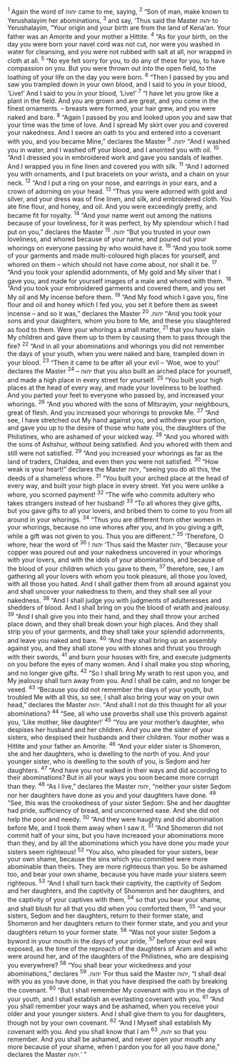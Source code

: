 <sup>1</sup> Again the word of יהוה came to me, saying,
<sup>2</sup> “Son of man, make known to Yerushalayim her abominations,
<sup>3</sup> and say, ‘Thus said the Master יהוה to Yerushalayim, “Your origin and your birth are from the land of Kena‛an. Your father was an Amorite and your mother a Ḥittite.
<sup>4</sup> “As for your birth, on the day you were born your navel cord was not cut, nor were you washed in water for cleansing, and you were not rubbed with salt at all, nor wrapped in cloth at all.
<sup>5</sup> “No eye felt sorry for you, to do any of these for you, to have compassion on you. But you were thrown out into the open field, to the loathing of your life on the day you were born.
<sup>6</sup> “Then I passed by you and saw you trampled down in your own blood, and I said to you in your blood, ‘Live!’ And I said to you in your blood, ‘Live!’
<sup>7</sup> “I have let you grow like a plant in the field. And you are grown and are great, and you come in the finest ornaments. – breasts were formed, your hair grew, and you were naked and bare.
<sup>8</sup> “Again I passed by you and looked upon you and saw that your time was the time of love. And I spread My skirt over you and covered your nakedness. And I swore an oath to you and entered into a covenant with you, and you became Mine,” declares the Master יהוה.
<sup>9</sup> “And I washed you in water, and I washed off your blood, and I anointed you with oil.
<sup>10</sup> “And I dressed you in embroidered work and gave you sandals of leather. And I wrapped you in fine linen and covered you with silk.
<sup>11</sup> “And I adorned you with ornaments, and I put bracelets on your wrists, and a chain on your neck.
<sup>12</sup> “And I put a ring on your nose, and earrings in your ears, and a crown of adorning on your head.
<sup>13</sup> “Thus you were adorned with gold and silver, and your dress was of fine linen, and silk, and embroidered cloth. You ate fine flour, and honey, and oil. And you were exceedingly pretty, and became fit for royalty.
<sup>14</sup> “And your name went out among the nations because of your loveliness, for it was perfect, by My splendour which I had put on you,” declares the Master יהוה.
<sup>15</sup> “But you trusted in your own loveliness, and whored because of your name, and poured out your whorings on everyone passing by who would have it.
<sup>16</sup> “And you took some of your garments and made multi-coloured high places for yourself, and whored on them – which should not have come about, nor shall it be.
<sup>17</sup> “And you took your splendid adornments, of My gold and My silver that I gave you, and made for yourself images of a male and whored with them.
<sup>18</sup> “And you took your embroidered garments and covered them, and you set My oil and My incense before them.
<sup>19</sup> “And My food which I gave you, fine flour and oil and honey which I fed you, you set it before them as sweet incense – and so it was,” declares the Master יהוה.
<sup>20</sup> “And you took your sons and your daughters, whom you bore to Me, and these you slaughtered as food to them. Were your whorings a small matter,
<sup>21</sup> that you have slain My children and gave them up to them by causing them to pass through the fire?
<sup>22</sup> “And in all your abominations and whorings you did not remember the days of your youth, when you were naked and bare, trampled down in your blood.
<sup>23</sup> “Then it came to be after all your evil – ‘Woe, woe to you!’ declares the Master יהוה –
<sup>24</sup> that you also built an arched place for yourself, and made a high place in every street for yourself.
<sup>25</sup> “You built your high places at the head of every way, and made your loveliness to be loathed. And you parted your feet to everyone who passed by, and increased your whorings.
<sup>26</sup> “And you whored with the sons of Mitsrayim, your neighbours, great of flesh. And you increased your whorings to provoke Me.
<sup>27</sup> “And see, I have stretched out My hand against you, and withdrew your portion, and gave you up to the desire of those who hate you, the daughters of the Philistines, who are ashamed of your wicked way.
<sup>28</sup> “And you whored with the sons of Ashshur, without being satisfied. And you whored with them and still were not satisfied.
<sup>29</sup> “And you increased your whorings as far as the land of traders, Chaldea, and even then you were not satisfied.
<sup>30</sup> “How weak is your heart!” declares the Master יהוה, “seeing you do all this, the deeds of a shameless whore.
<sup>31</sup> “You built your arched place at the head of every way, and built your high place in every street. Yet you were unlike a whore, you scorned payment!
<sup>32</sup> “The wife who commits adultery who takes strangers instead of her husband!
<sup>33</sup> “To all whores they give gifts, but you gave gifts to all your lovers, and bribed them to come to you from all around in your whorings.
<sup>34</sup> “Thus you are different from other women in your whorings, because no one whores after you, and in you giving a gift, while a gift was not given to you. Thus you are different.”
<sup>35</sup> ‘Therefore, O whore, hear the word of יהוה !
<sup>36</sup> ‘Thus said the Master יהוה, “Because your copper was poured out and your nakedness uncovered in your whorings with your lovers, and with the idols of your abominations, and because of the blood of your children which you gave to them,
<sup>37</sup> therefore, see, I am gathering all your lovers with whom you took pleasure, all those you loved, with all those you hated. And I shall gather them from all around against you and shall uncover your nakedness to them, and they shall see all your nakedness.
<sup>38</sup> “And I shall judge you with judgments of adulteresses and shedders of blood. And I shall bring on you the blood of wrath and jealousy.
<sup>39</sup> “And I shall give you into their hand, and they shall throw your arched place down, and they shall break down your high places. And they shall strip you of your garments, and they shall take your splendid adornments, and leave you naked and bare.
<sup>40</sup> “And they shall bring up an assembly against you, and they shall stone you with stones and thrust you through with their swords,
<sup>41</sup> and burn your houses with fire, and execute judgments on you before the eyes of many women. And I shall make you stop whoring, and no longer give gifts.
<sup>42</sup> “So I shall bring My wrath to rest upon you, and My jealousy shall turn away from you. And I shall be calm, and no longer be vexed.
<sup>43</sup> “Because you did not remember the days of your youth, but troubled Me with all this, so see, I shall also bring your way on your own head,” declares the Master יהוה. “And shall I not do this thought for all your abominations?
<sup>44</sup> “See, all who use proverbs shall use this proverb against you, ‘Like mother, like daughter!’
<sup>45</sup> “You are your mother’s daughter, who despises her husband and her children. And you are the sister of your sisters, who despised their husbands and their children. Your mother was a Ḥittite and your father an Amorite.
<sup>46</sup> “And your elder sister is Shomeron, she and her daughters, who is dwelling to the north of you. And your younger sister, who is dwelling to the south of you, is Seḏom and her daughters.
<sup>47</sup> “And have you not walked in their ways and did according to their abominations? But in all your ways you soon became more corrupt than they.
<sup>48</sup> “As I live,” declares the Master יהוה, “neither your sister Seḏom nor her daughters have done as you and your daughters have done.
<sup>49</sup> “See, this was the crookedness of your sister Seḏom: She and her daughter had pride, sufficiency of bread, and unconcerned ease. And she did not help the poor and needy.
<sup>50</sup> “And they were haughty and did abomination before Me, and I took them away when I saw it.
<sup>51</sup> “And Shomeron did not commit half of your sins, but you have increased your abominations more than they, and by all the abominations which you have done you made your sisters seem righteous!
<sup>52</sup> “You also, who pleaded for your sisters, bear your own shame, because the sins which you committed were more abominable than theirs. They are more righteous than you. So be ashamed too, and bear your own shame, because you have made your sisters seem righteous.
<sup>53</sup> “And I shall turn back their captivity, the captivity of Seḏom and her daughters, and the captivity of Shomeron and her daughters, and the captivity of your captives with them,
<sup>54</sup> so that you bear your shame, and shall blush for all that you did when you comforted them,
<sup>55</sup> “and your sisters, Seḏom and her daughters, return to their former state, and Shomeron and her daughters return to their former state, and you and your daughters return to your former state.
<sup>56</sup> “Was not your sister Seḏom a byword in your mouth in the days of your pride,
<sup>57</sup> before your evil was exposed, as the time of the reproach of the daughters of Aram and all who were around her, and of the daughters of the Philistines, who are despising you everywhere?
<sup>58</sup> “You shall bear your wickedness and your abominations,” declares יהוה.
<sup>59</sup> ‘For thus said the Master יהוה, “I shall deal with you as you have done, in that you have despised the oath by breaking the covenant.
<sup>60</sup> “But I shall remember My covenant with you in the days of your youth, and I shall establish an everlasting covenant with you.
<sup>61</sup> “And you shall remember your ways and be ashamed, when you receive your older and your younger sisters. And I shall give them to you for daughters, though not by your own covenant.
<sup>62</sup> “And I Myself shall establish My covenant with you. And you shall know that I am יהוה,
<sup>63</sup> so that you remember. And you shall be ashamed, and never open your mouth any more because of your shame, when I pardon you for all you have done,” declares the Master יהוה.’ ”
